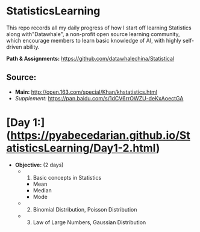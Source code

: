 # StatisticsLearning
This repo records all my daily progress of how I start off learning Statistics along with"Datawhale", a non-profit open source learning community, which encourage members to learn basic knowledge of AI, with highly self-driven ability.

**Path & Assignments:** https://github.com/datawhalechina/Statistical

## Source:
- **Main:** http://open.163.com/special/Khan/khstatistics.html
- *Supplement:* https://pan.baidu.com/s/1dCV6rrOWZU-deKxAoectGA

# [Day 1:] (https://pyabecedarian.github.io/StatisticsLearning/Day1-2.html)
- **Objective:** (2 days)
  - 1. Basic concepts in Statistics
    - Mean
    - Median
    - Mode
  - 2. Binomial Distribution, Poisson Distribution
  - 3. Law of Large Numbers, Gaussian Distribution
